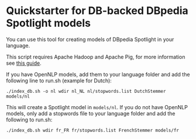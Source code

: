 Quickstarter for DB-backed DBpedia Spotlight models
===================================================

You can use this tool for creating models of DBpedia Spotlight in your language.

This script requires Apache Hadoop and Apache Pig, for more information see [this guide](https://github.com/dbpedia-spotlight/dbpedia-spotlight/wiki/Internationalization-%28DB-backed-core%29).

If you have OpenNLP models, add them to your language folder and add the following line to run.sh (example for Dutch):

    ./index_db.sh -o nl wdir nl_NL nl/stopwords.list DutchStemmer   models/nl

This will create a Spotlight model in `models/nl`. If you do not have OpenNLP models, only add a stopwords file to your 
language folder and add the following to run.sh:


    ./index_db.sh wdir fr_FR fr/stopwords.list FrenchStemmer models/fr
